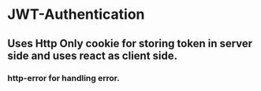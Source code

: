 # JWT-Authentication
## Uses Http Only cookie for storing token  in server side and  uses react as client side.
### http-error for handling error.
